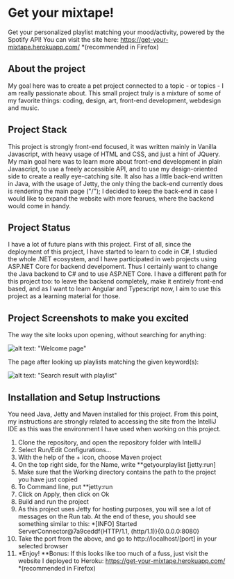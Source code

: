 # Get your mixtape!

Get your personalized playlist matching your mood/activity, powered by the Spotify API!
You can visit the site here:
https://get-your-mixtape.herokuapp.com/  *(recommended in Firefox)

## About the project

My goal here was to create a pet project connected to a topic - or topics - I am really passionate about. This small project truly is a mixture of some of my favorite things: coding, design, art, front-end development, webdesign and music.

## Project Stack

This project is strongly front-end focused, it was written mainly in Vanilla Javascript, with heavy usage of HTML and CSS, and just a hint of JQuery. My main goal here was to learn more about front-end development in plain Javascript, to use a freely accessible API, and to use my design-oriented side to create a really eye-catching site. 
It also has a little back-end written in Java, with the usage of Jetty, the only thing the back-end currently does is rendering the main page ("/"); I decided to keep the back-end in case I would like to expand the website with more fearues, where the backend would come in handy.

## Project Status

I have a lot of future plans with this project. First of all, since the deployment of this project, I have started to learn to code in C#, I studied the whole .NET ecosystem, and I have participated in web projects using ASP.NET Core for backend develpoment. Thus I certainly want to change the Java backend to C# and to use ASP.NET Core. I have a different path for this project too: to leave the backend completely, make it entirely front-end based, and as I want to learn Angular and Typescript now, I aim to use this project as a learning material for those.

## Project Screenshots to make you excited

The way the site looks upon opening, without searching for anything:

![alt text: "Welcome page"](https://i.ibb.co/WcG9RdN/get-your-mixtape-01.png)

The page after looking up playlists matching the given keyword(s):

![alt text: "Search result with playlist"](https://i.ibb.co/c3P8Bpm/get-your-mixtape-04.png)

## Installation and Setup Instructions

You need Java, Jetty and Maven installed for this project.
From this point, my instructions are strongly related to accessing the site from the IntelliJ IDE as this was the environment I have used when working on this project.
1. Clone the repository, and open the repository folder with IntelliJ
2. Select Run/Edit Configurations...
3. With the help of the + icon, choose Maven project
4. On the top right side, for the Name, write **getyourplaylist [jetty:run]
5. Make sure that the Working directory contains the path to the project you have just copied
6. To Command line, put **jetty:run
7. Click on Apply, then click on Ok
8. Build and run the project
9. As this project uses Jetty for hosting purposes, you will see a lot of messages on the Run tab. At the end of these, you should see something similar to this:
   *[INFO] Started ServerConnector@7a9ceddf{HTTP/1.1, (http/1.1)}{0.0.0.0:8080}
10. Take the port from the above, and go to http://localhost/[port] in your selected browser
11. *Enjoy!
**Bonus: If this looks like too much of a fuss, just visit the website I deployed to Heroku: 
                    https://get-your-mixtape.herokuapp.com/  *(recommended in Firefox)


